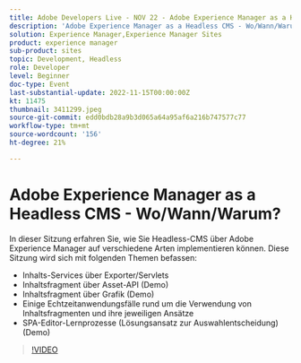```yaml
---
title: Adobe Developers Live - NOV 22 - Adobe Experience Manager as a Headless CMS - Wo/Wann/Warum?
description: 'Adobe Experience Manager as a Headless CMS - Wo/Wann/Warum?In dieser Sitzung erfahren Sie, wie Sie Headless-CMS über Adobe Experience Manager auf viele Arten implementieren. In dieser Sitzung wird Folgendes behandelt: Inhaltsdienste über Exporter/Servlets Inhaltsfragment über Asset-API (Demo) Inhaltsfragment per GraphQL (Demo) Einige Echtzeitanwendungsfälle rund um die Verwendung von Inhaltsfragmenten und deren Ansätze SPA Editor-Lernprozessen (Einige Lösungsansätze zur Auswahl) (Demo)'
solution: Experience Manager,Experience Manager Sites
product: experience manager
sub-product: sites
topic: Development, Headless
role: Developer
level: Beginner
doc-type: Event
last-substantial-update: 2022-11-15T00:00:00Z
kt: 11475
thumbnail: 3411299.jpeg
source-git-commit: edd0bdb28a9b3d065a64a95af6a216b747577c77
workflow-type: tm+mt
source-wordcount: '156'
ht-degree: 21%

---
```


# Adobe Experience Manager as a Headless CMS - Wo/Wann/Warum?

In dieser Sitzung erfahren Sie, wie Sie Headless-CMS über Adobe Experience Manager auf verschiedene Arten implementieren können. Diese Sitzung wird sich mit folgenden Themen befassen:

* Inhalts-Services über Exporter/Servlets
* Inhaltsfragment über Asset-API (Demo)
* Inhaltsfragment über Grafik (Demo)
* Einige Echtzeitanwendungsfälle rund um die Verwendung von Inhaltsfragmenten und ihre jeweiligen Ansätze
* SPA-Editor-Lernprozesse (Lösungsansatz zur Auswahlentscheidung) (Demo)

>[!VIDEO](https://video.tv.adobe.com/v/3411299/?quality=12&learn=on)
